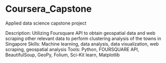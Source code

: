 # Coursera_Capstone
Applied data science capstone project

Description: Utilizing Foursquare API to obtain geospatial data and web scraping other relevant data to perform clustering analysis of the towns in Singapore
Skills: Machine learning, data analysis, data visualization, web scraping, geospatial analysis
Tools: Python, FOURSQUARE API, BeautifulSoup, GeoPy, Folium, Sci-Kit learn, Matplotlib
